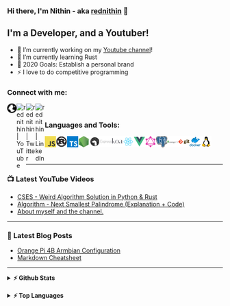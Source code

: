 ### Hi there, I'm Nithin - aka [rednithin][website] 👋

## I'm a Developer, and a Youtuber!
- 🔭 I’m currently working on my [Youtube channel][youtube]!
- 🌱 I’m currently learning Rust
- 🥅 2020 Goals: Establish a personal brand
- ⚡ I love to do competitive programming

### Connect with me:

[<img align="left" alt="rednithin.github.io" width="22px" src="https://raw.githubusercontent.com/iconic/open-iconic/master/svg/globe.svg" />][website]
[<img align="left" alt="rednithin | YouTube" width="22px" src="https://cdn.jsdelivr.net/npm/simple-icons@v3/icons/youtube.svg" />][youtube]
[<img align="left" alt="rednithin | Twitter" width="22px" src="https://cdn.jsdelivr.net/npm/simple-icons@v3/icons/twitter.svg" />][twitter]
[<img align="left" alt="rednithin | LinkedIn" width="22px" src="https://cdn.jsdelivr.net/npm/simple-icons@v3/icons/linkedin.svg" />][linkedin]


<br />

### Languages and Tools:

<img align="left" alt="JavaScript" width="26px" src="https://raw.githubusercontent.com/github/explore/80688e429a7d4ef2fca1e82350fe8e3517d3494d/topics/javascript/javascript.png" />
<img align="left" alt="Rust" width="26px" src="https://raw.githubusercontent.com/github/explore/80688e429a7d4ef2fca1e82350fe8e3517d3494d/topics/rust/rust.png" />
<img align="left" alt="Typescript" width="26px" src="https://raw.githubusercontent.com/github/explore/80688e429a7d4ef2fca1e82350fe8e3517d3494d/topics/typescript/typescript.png" />
<img align="left" alt="Node.js" width="26px" src="https://raw.githubusercontent.com/github/explore/80688e429a7d4ef2fca1e82350fe8e3517d3494d/topics/nodejs/nodejs.png" />
<img align="left" alt="Deno" width="26px" src="https://raw.githubusercontent.com/github/explore/361e2821e2dea67711cde99c9c40ed357061cf27/topics/deno/deno.png" />
<img align="left" alt="Express" width="26px" src="https://raw.githubusercontent.com/github/explore/80688e429a7d4ef2fca1e82350fe8e3517d3494d/topics/express/express.png" />
<img align="left" alt="Koa" width="26px" src="https://raw.githubusercontent.com/github/explore/80688e429a7d4ef2fca1e82350fe8e3517d3494d/topics/koa/koa.png" />
<img align="left" alt="React" width="26px" src="https://raw.githubusercontent.com/github/explore/80688e429a7d4ef2fca1e82350fe8e3517d3494d/topics/react/react.png" />
<img align="left" alt="Vue" width="26px" src="https://raw.githubusercontent.com/github/explore/80688e429a7d4ef2fca1e82350fe8e3517d3494d/topics/vue/vue.png" />
<img align="left" alt="GraphQL" width="26px" src="https://raw.githubusercontent.com/github/explore/80688e429a7d4ef2fca1e82350fe8e3517d3494d/topics/graphql/graphql.png" />
<img align="left" alt="PostgreSQL" width="26px" src="https://raw.githubusercontent.com/github/explore/80688e429a7d4ef2fca1e82350fe8e3517d3494d/topics/postgresql/postgresql.png" />
<img align="left" alt="MongoDB" width="26px" src="https://raw.githubusercontent.com/github/explore/80688e429a7d4ef2fca1e82350fe8e3517d3494d/topics/mongodb/mongodb.png" />
<img align="left" alt="Git" width="26px" src="https://raw.githubusercontent.com/github/explore/80688e429a7d4ef2fca1e82350fe8e3517d3494d/topics/git/git.png" />
<img align="left" alt="Docker" width="26px" src="https://raw.githubusercontent.com/github/explore/80688e429a7d4ef2fca1e82350fe8e3517d3494d/topics/docker/docker.png" />
<img align="left" alt="Linux" width="26px" src="https://raw.githubusercontent.com/github/explore/80688e429a7d4ef2fca1e82350fe8e3517d3494d/topics/linux/linux.png" />


<br />
<br />
<br />


---


### 📺 Latest YouTube Videos
<!-- YOUTUBE:START -->
- [CSES - Weird Algorithm Solution in Python & Rust](https://www.youtube.com/watch?v=TxGo1FN8Srw)
- [Algorithm - Next Smallest Palindrome (Explanation + Code)](https://www.youtube.com/watch?v=Mm3zKDP_ajI)
- [About myself and the channel.](https://www.youtube.com/watch?v=r6bhqgqzevM)
<!-- YOUTUBE:END -->

---

### 📕 Latest Blog Posts
<!-- BLOG-POST-LIST:START -->
- [Orange Pi 4B Armbian Configuration](https://rednithin.github.io/blog/2-orangepi-config/)
- [Markdown Cheatsheet](https://rednithin.github.io/blog/1-markdown-cheatsheet/)
<!-- BLOG-POST-LIST:END -->

---
<details>
    <summary><b>⚡ Github Stats</b></summary>
    <br />  
    <img alt="rednithin Github Stats" src="https://github-readme-stats.vercel.app/api?username=rednithin&show_icons=true&hide_border=true&count_private=true" />
</details>

<br />

<details>
    <summary><b>⚡ Top Languages</b></summary>
    <br />  
    <img alt="rednithin Top Languages" src="https://github-readme-stats.vercel.app/api/top-langs/?username=rednithin&layout=compact&hide=jupyter%20notebook,html"/>
</details>




[website]: https://rednithin.github.io
[twitter]: https://twitter.com/rednithin
[youtube]: http://www.youtube.com/c/NithinReddyred
[linkedin]: https://linkedin.com/in/rednithin
